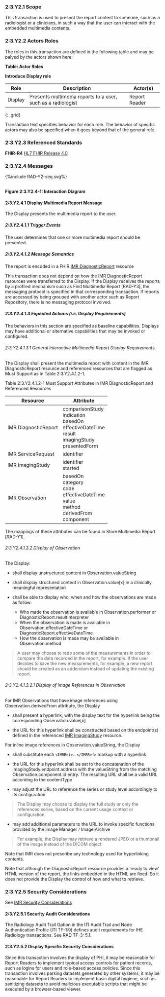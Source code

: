 ### 2:3.Y2.1 Scope

This transaction is used to present the report content to someone, such as a radiologist or a clinicians, in such a way that the user can interact with the embedded multimedia contents.

### 2:3.Y2.2 Actors Roles

The roles in this transaction are defined in the following table and may be palyed by the actors shown here:

**Table: Actor Roles**

**Introduce Display role**

| Role      | Description                                   | Actor(s)          |
|-----------|-----------------------------------------------|-------------------|
| Display | Presents multimedia reports to a user, such as a radiologist    | Report Reader |
{: .grid}

Transaction text specifies behavior for each role. The behavior of specific actors may also be specified when it goes beyond that of the general role.

### 2:3.Y2.3 Referenced Standards

**FHIR-R4** [HL7 FHIR Release 4.0](http://www.hl7.org/FHIR/R4)

### 2:3.Y2.4 Messages

<div>
{%include RAD-Y2-seq.svg%}
</div>
<br clear="all">

**Figure 2:3.Y2.4-1: Interaction Diagram**

#### 2:3.Y2.4.1 Display Multimedia Report Message
The Display presents the multimedia report to the user.

##### 2:3.Y2.4.1.1 Trigger Events

The user determines that one or more multimedia report should be presented.

##### 2:3.Y2.4.1.2 Message Semantics

The report is encoded in a FHIR [IMR DiagnosticReport](StructureDefinition-imr-diagnosticreport.html) resource

This transaction does not depend on how the IMR DiagnosticReport resources were transferred to the Display. If the Display receives the reports by a profiled mechanism such as Find Multimedia Report [RAD-Y3], the messaging protocol is specified in that corresponding transaction. If reports are accessed by being grouped with another actor such as Report Repository, there is no messaging protocol involved.

##### 2:3.Y2.4.1.3 Expected Actions (i.e. Display Requirements)

The behaviors in this section are specified as baseline capabilities. Displays may have additional or alternative capabilities that may be invoked or configured.

###### 2:3.Y2.4.1.3.1 General Interactive Multimedia Report Display Requirements

The Display shall present the multimedia report with content in the IMR DiagnosticReport resource and referenced resources that are flagged as Must Support as in Table 2:3.Y2.4.1.2-1.

Table 2:3.Y2.4.1.2-1 Must Support Attributes in IMR DiagnosticReport and Referenced Resources

| Resource | Attribute |
|----------|-----------|
|IMR DiagnosticReport | comparisonStudy <br> indication <br> basedOn <br> effectiveDateTime <br> result <br> imagingStudy <br> presentedForm |
|IMR ServiceRequest | identifier |
|IMR ImagingStudy | identifier <br> started |
|IMR Observation | basedOn <br> category <br> code <br> effectiveDateTime <br> value <br> method <br> derivedFrom <br> component |

The mappings of these attributes can be found in Store Multimedia Report [RAD-Y1].

###### 2:3.Y2.4.1.3.2 Display of Observation

The Display:

- shall display unstructured content in Observation.valueString

- shall display structured content in Observation.value[x] in a clinically meaningful representation

- shall be able to display who, when and how the observations are made as follow:
    - Who made the observation is available in Observation.performer or DiagnosticReport.resultInterpreter
    - When the observation is made is available in Observation.effectiveDateTime or DiagnosticReport.effectiveDateTime
    - How the observation is made may be available in Observation.method

> A user may choose to redo some of the measurements in order to compare the data recorded in the report, for example. If the user decides to save the new measurements, for example, a new report should be created as an addendum instead of updating the existing report.

###### 2:3.Y2.4.1.3.2.1 Display of Image References in Observation

For IMR Observations that have image references using Observation.derivedFrom attribute, the Display

- shall present a hyperlink, with the display text for the hyperlink being the corresponding Observation.value[x]

- the URL for this hyperlink shall be constructed based on the endpoint(s) defined in the referenced [IMR ImagingStudy]((StructureDefinition-imr-imagingstudy.html)) resource.

For inline image references in Observation.valueString, the Display

- shall substitute each `<IMRRef>`...`</IMRRef>` markup with a hyperlink

- the URL for this hyperlink shall be set to the concatenation of the ImagingStudy.endpoint.address with the valueString from the matching Observation.component.id entry. The resulting URL shall be a valid URL according to the contentType

- may adjust the URL to reference the series or study level accordingly to its configuration

> The Display may choose to display the full study or only the referenced series, based on the current usage context or configuration.

- may add additional parameters to the URL to invoke specific functions provided by the Image Manager / Image Archive

> For example, the Display may retrieve a rendered JPEG or a thumbnail of the image instead of the DICOM object.

Note that IMR does not prescribe any technology used for hyperlinking contents.

Note that although the DiagnosticReport resource provides a 'ready to view' HTML version of the report, the links embedded in the HTML are fixed. So it does not provide the Display the control of how and what to retrieve.

### 2:3.Y2.5 Security Considerations

See [IMR Security Considerations](volume-1.html#security-considerations)

#### 2:3.Y2.5.1 Security Audit Considerations

The Radiology Audit Trail Option in the ITI Audit Trail and Node Authentication Profile (ITI TF-1:9) defines audit requirements for IHE Radiology transactions. See RAD TF-3: 5.1.

#### 2:3.Y2.5.2 Display Specific Security Considerations

Since this transaction involves the display of PHI, it may be reasonable for Report Readers to implement typical access controls for patient records, such as logins for users and role-based access policies. Since this transaction involves parsing datasets generated by other systems, it may be reasonable for Report Readers to implement basic digital hygiene, such as sanitizing datasets to avoid malicious executable scripts that might be executed by a browser-based viewer.
